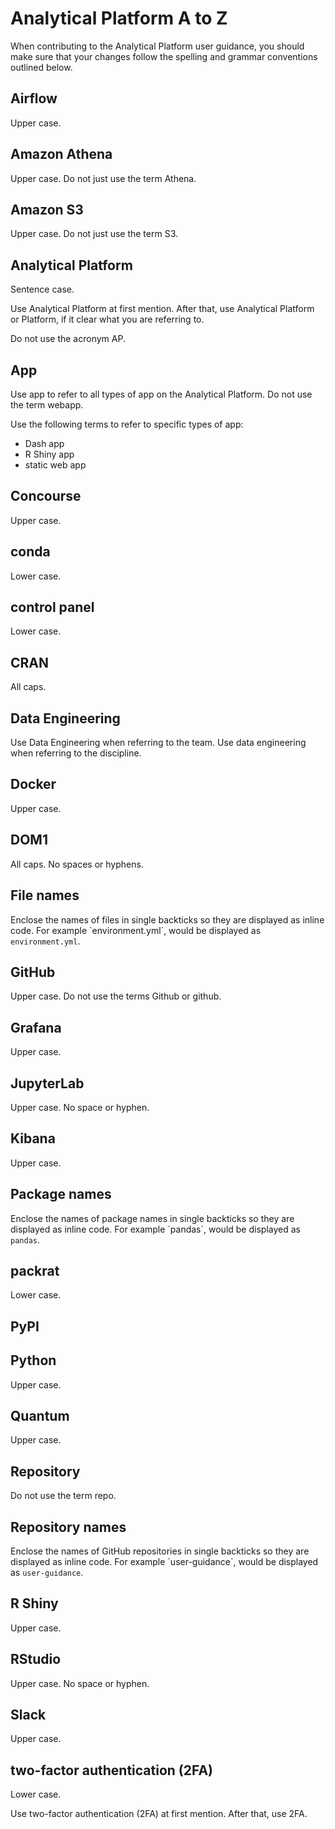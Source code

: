 # Analytical Platform A to Z

When contributing to the Analytical Platform user guidance, you should make sure that your changes follow the spelling and grammar conventions outlined below.

## Airflow

Upper case.

## Amazon Athena

Upper case. Do not just use the term Athena.

## Amazon S3

Upper case. Do not just use the term S3.

## Analytical Platform

Sentence case.

Use Analytical Platform at first mention. After that, use Analytical Platform or Platform, if it clear what you are referring to.

Do not use the acronym AP.

## App

Use app to refer to all types of app on the Analytical Platform. Do not use the term webapp.

Use the following terms to refer to specific types of app:

* Dash app
* R Shiny app
* static web app

## Concourse

Upper case.

## conda

Lower case.

## control panel

Lower case.

## CRAN

All caps.

## Data Engineering

Use Data Engineering when referring to the team. Use data engineering when referring to the discipline.

## Docker

Upper case.

## DOM1

All caps. No spaces or hyphens.

## File names

Enclose the names of files in single backticks so they are displayed as inline code. For example \`environment.yml\`, would be displayed as `environment.yml`.

## GitHub

Upper case. Do not use the terms Github or github.

## Grafana

Upper case.

## JupyterLab

Upper case. No space or hyphen.

## Kibana

Upper case.

## Package names

Enclose the names of package names in single backticks so they are displayed as inline code. For example \`pandas\`, would be displayed as `pandas`.

## packrat

Lower case.

## PyPI

## Python

Upper case.

## Quantum

Upper case.

## Repository

Do not use the term repo.

## Repository names

Enclose the names of GitHub repositories in single backticks so they are displayed as inline code. For example \`user-guidance\`, would be displayed as `user-guidance`.

## R Shiny

Upper case.

## RStudio

Upper case. No space or hyphen.

## Slack

Upper case.

## two-factor authentication (2FA)

Lower case.

Use two-factor authentication (2FA) at first mention. After that, use 2FA.
